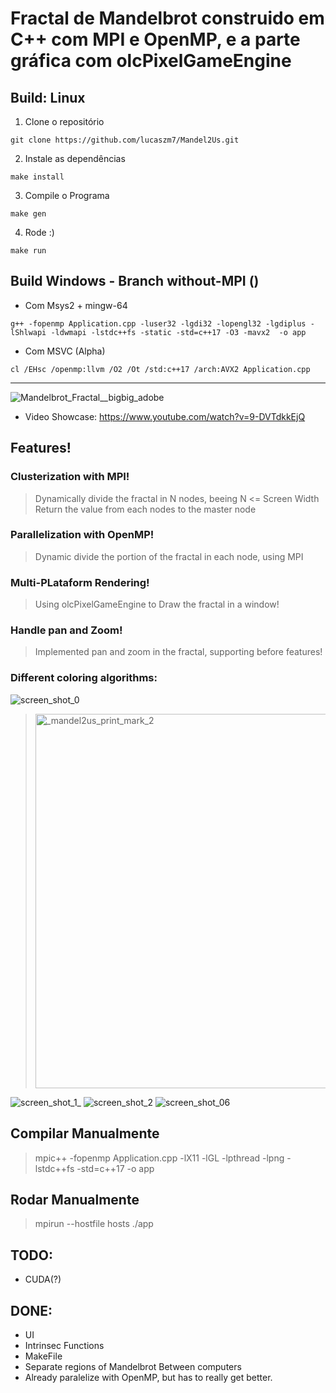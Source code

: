 # Fractal de Mandelbrot construido em C++ com MPI e OpenMP, e a parte gráfica com olcPixelGameEngine

## Build: Linux
 1. Clone o repositório
   ```
   git clone https://github.com/lucaszm7/Mandel2Us.git
   ```
 2. Instale as dependências
   ```
   make install
   ```
 3. Compile o Programa 
   ```
   make gen
   ```
 4. Rode :)
   ```
   make run
   ```
   
 ## Build Windows - Branch without-MPI ()
  - Com Msys2 + mingw-64
   ```
   g++ -fopenmp Application.cpp -luser32 -lgdi32 -lopengl32 -lgdiplus -lShlwapi -ldwmapi -lstdc++fs -static -std=c++17 -O3 -mavx2  -o app
   ```
  - Com MSVC (Alpha)
   ```
   cl /EHsc /openmp:llvm /O2 /Ot /std:c++17 /arch:AVX2 Application.cpp
   ```
 
---

![Mandelbrot_Fractal__bigbig_adobe](https://user-images.githubusercontent.com/42661760/171764189-d58f25b9-5090-47b2-baf3-dd0992efab3b.gif)
- Video Showcase: https://www.youtube.com/watch?v=9-DVTdkkEjQ

## Features!

### Clusterization with MPI!
> Dynamically divide the fractal in N nodes, beeing N <= Screen Width
> Return the value from each nodes to the master node

### Parallelization with OpenMP!
> Dynamic divide the portion of the fractal in each node, using MPI

### Multi-PLataform Rendering!
> Using olcPixelGameEngine to Draw the fractal in a window!

### Handle pan and Zoom!
> Implemented pan and zoom in the fractal, supporting before features!

### Different coloring algorithms:
![screen_shot_0](https://user-images.githubusercontent.com/42661760/177466041-be9d8a8d-4bec-4a08-9712-f9325af655a4.png)
> <img width="599" alt="_mandel2us_print_mark_2" src="https://user-images.githubusercontent.com/42661760/177465943-2001bb61-cc1e-4e23-86af-1db0c15bf034.png">
![screen_shot_1_](https://user-images.githubusercontent.com/42661760/177465956-ebf08e27-6543-49bf-9ab3-b616c5a6d45c.png)
![screen_shot_2](https://user-images.githubusercontent.com/42661760/177465979-8228379d-23e2-43e4-a7d4-bf00e6678661.png)
![screen_shot_06](https://user-images.githubusercontent.com/42661760/177466011-29821b44-ccf8-41a8-838c-b391c32974a6.png)

## Compilar Manualmente
> mpic++ -fopenmp  Application.cpp -lX11 -lGL -lpthread -lpng -lstdc++fs -std=c++17 -o app

## Rodar Manualmente
> mpirun --hostfile hosts ./app

## TODO:
- CUDA(?)

## DONE:
- UI
- Intrinsec Functions
- MakeFile
- Separate regions of Mandelbrot Between computers
- Already paralelize with OpenMP, but has to really get better.
